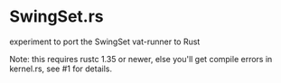 # SwingSet.rs
experiment to port the SwingSet vat-runner to Rust


Note: this requires rustc 1.35 or newer, else you'll get compile errors in
kernel.rs, see #1 for details.

